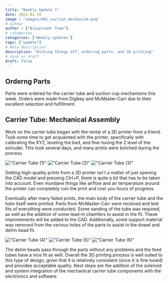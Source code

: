 ```yaml
---
title: "Weekly Update 1"
date: 2021-01-29
image : "images/481_suction_mechanism.png"
# author
author : ["Biospreadr Team"]
# categories
categories: ["Weekly updates"]
tags: ["update"]
# meta description
description: "Kicking things off, ordering parts, and 3D printing"
# save as draft
draft: false
---
```


## Orderng Parts

Parts were ordered for the carrier tube and suction cup mechanisms this week.
Orders were made from Digikey and McMaster-Carr due to their excellent selection and fulfillment.

## Carrier Tube: Mechanical Assembly

Work on the carrier tube began with the rental of a 3D printer from a friend.
Took some time to get acquainted with the printer, specifically with calibrating the XYZ, leveling the bed, and fine-tuning the Z level of the extruder.
This took several days, and many prints were botched during the process
 
!["Carrier Tube (1)"](images/wk1-carrier-tube-busted1.JPG)
!["Carrier Tube (2)"](images/wk1-carrier-tube-busted2.JPG)
!["Carrier Tube (3)"](images/wk1-carrier-tube-busted3.JPG)
 
Getting high-quality prints from a 3D printer isn't a matter of just opening the CAD model and pressing Ctrl+P, there is quite a bit that has to be taken into account.
Even mundane things like airflow and air temperature around the printer can completely ruin the print and cost you hours of progress.
 
Eventually after many failed prints, the main body of the carrier tube and the tube itself were printed.
Parts from McMaster-Carr were received and test fits of everything were conducted.
Some sanding of the tube was required, as well as the addition of some lead-in chamfers to assist in the fit.
These improvements will be added to the CAD.
Additionally, some support material was removed from the various holes of the parts to assist in the dowel and delrin bead fit.

!["Carrier Tube (4)"](images/wk1-carrier-tube-1.png)
!["Carrier Tube (5)"](images/wk1-carrier-tube-2.JPG)
!["Carrier Tube (6)"](images/wk1-carrier-tube-3.JPG)
 
The delrin beads pass through the parts without any problems and the feed tubes have a nice fit as well.
Overall the 3D printing process is well suited to this type of design, given that it is relatively consistent (once it is fine tuned) and provides acceptable quality.
Next steps are the addition of the solenoid and system integration of the mechanical carrier tube components with the electronics and software.

